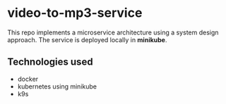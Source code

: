 # video-to-mp3-service

This repo implements a microservice architecture using a system design approach. The service is deployed locally in **minikube**.

## Technologies used

- docker
- kubernetes using minikube
- k9s
